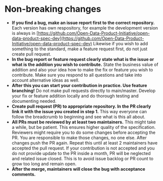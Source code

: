 # Non-breaking changes

* **If you find a bug, make an issue report first to the correct repository.** Each version has own respository, for example the development version is always in  [https://github.com/Open-Data-Product-Initiative/open-data-product-spec-dev](https://github.com/Open-Data-Product-Initiative/open-data-product-spec-dev) Likewise if you wish to add something to the standard, make a feature request first, do not just create pull request.&#x20;
* **In the bug report or feature request clearly state what is the issue or what is the addition you wish to contribute.** State the business value of addition and also your idea how to make the fix or feature you wish to contribute. Make sure you respond to all questions and take into account alternative ideas as well.&#x20;
* **After this you can start your contribution in practice. Use feature branching!** Do not make pull requests directly to main/master. Develop your fix or feature addition locally and do thorough testing and documenting needed.&#x20;
* **Create pull request (PR) to appropriate repository. In the PR clearly link it with the issue you created in step 1.** This way everyone can follow the breadcrumb to beginning and see what is this all about.&#x20;
* **All PRs must be reviewed by at least two maintainers.** This might take a while, but be patient. This ensures higher quality of the specification. Reviewers might require you to do some changes before accepting the PR. You are responsible to make those changes, no one else. After changes push the PR again. Repeat this until at least 2 maintainers have accepted the pull request. If your contribution is not accepted and you do not provide update to the PR inside a month, PR will be neglected and related issue closed. This is to avoid issue backlog or PR count to grow too long and remain open.&#x20;
* **After the merge, maintainers will close the bug with acceptance comments.**&#x20;
